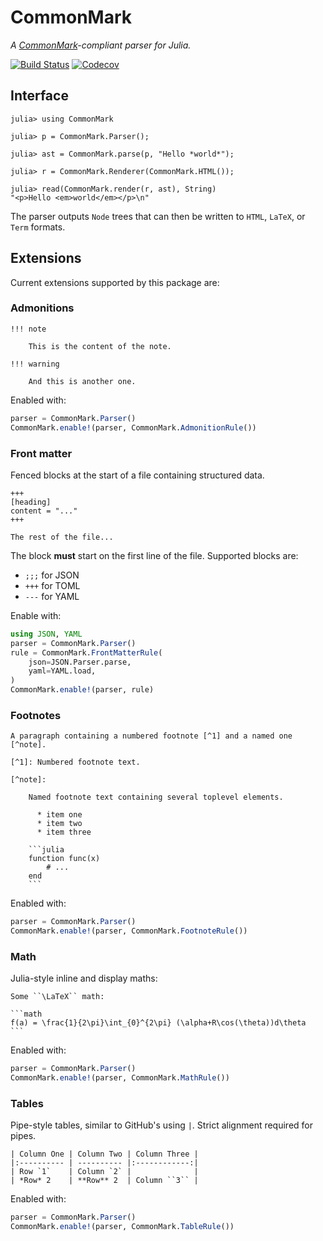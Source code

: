 # CommonMark

*A [CommonMark](https://spec.commonmark.org/current/)-compliant parser for Julia.*

[![Build Status](https://travis-ci.org/MichaelHatherly/CommonMark.jl.svg?branch=master)](https://travis-ci.org/MichaelHatherly/CommonMark.jl)
[![Codecov](https://codecov.io/gh/MichaelHatherly/CommonMark.jl/branch/master/graph/badge.svg)](https://codecov.io/gh/MichaelHatherly/CommonMark.jl)

## Interface

```
julia> using CommonMark

julia> p = CommonMark.Parser();

julia> ast = CommonMark.parse(p, "Hello *world*");

julia> r = CommonMark.Renderer(CommonMark.HTML());

julia> read(CommonMark.render(r, ast), String)
"<p>Hello <em>world</em></p>\n"
```

The parser outputs `Node` trees that can then be written to `HTML`, `LaTeX`, or
`Term` formats.

## Extensions

Current extensions supported by this package are:

### Admonitions

```
!!! note

    This is the content of the note.

!!! warning

    And this is another one.
```

Enabled with:

```julia
parser = CommonMark.Parser()
CommonMark.enable!(parser, CommonMark.AdmonitionRule())
```

### Front matter

Fenced blocks at the start of a file containing structured data.

```
+++
[heading]
content = "..."
+++

The rest of the file...
```

The block **must** start on the first line of the file. Supported blocks are:

  - `;;;` for JSON
  - `+++` for TOML
  - `---` for YAML

Enable with:

```julia
using JSON, YAML
parser = CommonMark.Parser()
rule = CommonMark.FrontMatterRule(
    json=JSON.Parser.parse,
    yaml=YAML.load,
)
CommonMark.enable!(parser, rule)
```

### Footnotes

```
A paragraph containing a numbered footnote [^1] and a named one [^note].

[^1]: Numbered footnote text.

[^note]:

    Named footnote text containing several toplevel elements.

      * item one
      * item two
      * item three

    ```julia
    function func(x)
        # ...
    end
    ```
```

Enabled with:

```julia
parser = CommonMark.Parser()
CommonMark.enable!(parser, CommonMark.FootnoteRule())
```

### Math

Julia-style inline and display maths:

````
Some ``\LaTeX`` math:

```math
f(a) = \frac{1}{2\pi}\int_{0}^{2\pi} (\alpha+R\cos(\theta))d\theta
```
````

Enabled with:

```julia
parser = CommonMark.Parser()
CommonMark.enable!(parser, CommonMark.MathRule())
```

### Tables

Pipe-style tables, similar to GitHub's using `|`. Strict alignment required for pipes.

```
| Column One | Column Two | Column Three |
|:---------- | ---------- |:------------:|
| Row `1`    | Column `2` |              |
| *Row* 2    | **Row** 2  | Column ``3`` |
```

Enabled with:

```julia
parser = CommonMark.Parser()
CommonMark.enable!(parser, CommonMark.TableRule())
```
